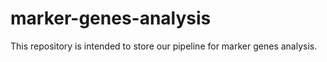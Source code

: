 # marker-genes-analysis
This repository is intended to store our pipeline for marker genes analysis.
